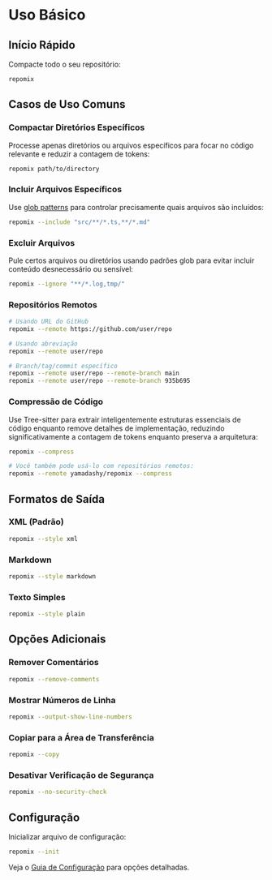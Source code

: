 # Uso Básico

## Início Rápido

Compacte todo o seu repositório:
```bash
repomix
```

## Casos de Uso Comuns

### Compactar Diretórios Específicos
Processe apenas diretórios ou arquivos específicos para focar no código relevante e reduzir a contagem de tokens:
```bash
repomix path/to/directory
```

### Incluir Arquivos Específicos
Use [glob patterns](https://github.com/mrmlnc/fast-glob?tab=readme-ov-file#pattern-syntax) para controlar precisamente quais arquivos são incluídos:
```bash
repomix --include "src/**/*.ts,**/*.md"
```

### Excluir Arquivos
Pule certos arquivos ou diretórios usando padrões glob para evitar incluir conteúdo desnecessário ou sensível:
```bash
repomix --ignore "**/*.log,tmp/"
```

### Repositórios Remotos
```bash
# Usando URL do GitHub
repomix --remote https://github.com/user/repo

# Usando abreviação
repomix --remote user/repo

# Branch/tag/commit específico
repomix --remote user/repo --remote-branch main
repomix --remote user/repo --remote-branch 935b695
```

### Compressão de Código

Use Tree-sitter para extrair inteligentemente estruturas essenciais de código enquanto remove detalhes de implementação, reduzindo significativamente a contagem de tokens enquanto preserva a arquitetura:

```bash
repomix --compress

# Você também pode usá-lo com repositórios remotos:
repomix --remote yamadashy/repomix --compress
```

## Formatos de Saída

### XML (Padrão)
```bash
repomix --style xml
```

### Markdown
```bash
repomix --style markdown
```

### Texto Simples
```bash
repomix --style plain
```

## Opções Adicionais

### Remover Comentários
```bash
repomix --remove-comments
```

### Mostrar Números de Linha
```bash
repomix --output-show-line-numbers
```

### Copiar para a Área de Transferência
```bash
repomix --copy
```

### Desativar Verificação de Segurança
```bash
repomix --no-security-check
```

## Configuração

Inicializar arquivo de configuração:
```bash
repomix --init
```

Veja o [Guia de Configuração](/pt-br/guide/configuration) para opções detalhadas.
